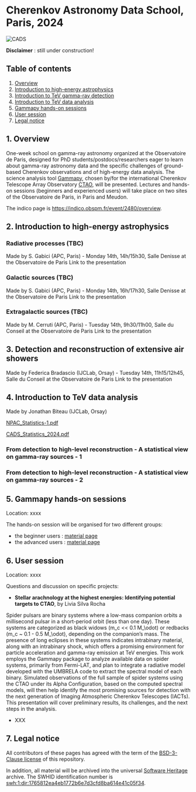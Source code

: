 # Cherenkov Astronomy Data School, Paris, 2024

![CADS](Banner_CADS.png)

**Disclaimer** : still under construction!

## Table of contents
1. [Overview](#scope)
2. [Introduction to high-energy astrophysics](#HEA)
3. [Introduction to TeV gamma-ray detection](#HEO)
4. [Introduction to TeV data analysis](#tev-data)
5. [Gammapy hands-on sessions](#hands-on)
6. [User session](#user)
7. [Legal notice](#notice)

<a name="scope"></a>
## 1. Overview
One-week school on gamma-ray astronomy organized at the Observatoire de Paris, designed for PhD 
students/postdocs/researchers eager to learn about gamma-ray astronomy data and the specific challenges of ground-based
Cherenkov observations and of high-energy data analysis. The science analysis tool [Gammapy](https://gammapy.org/), 
chosen by/for the international Cherenkov Telescope Array Observatory [CTAO](https://www.ctao.org/), will be presented. 
Lectures and hands-on sessions (beginners and experienced users) will take place on two sites of the Observatoire de 
Paris, in Paris and Meudon.

The indico page is https://indico.obspm.fr/event/2480/overview.

<a name="HEA"></a>
## 2. Introduction to high-energy astrophysics

### Radiative processes (TBC)
Made by S. Gabici (APC, Paris) - Monday 14th, 14h/15h30, Salle Denisse at the Observatoire de Paris
Link to the presentation

### Galactic sources (TBC)
Made by S. Gabici (APC, Paris) - Monday 14th, 16h/17h30, Salle Denisse at the Observatoire de Paris
Link to the presentation

### Extragalactic sources (TBC)
Made by M. Cerruti (APC, Paris) - Tuesday 14th, 9h30/11h00, Salle du Conseil at the Observatoire de Paris
Link to the presentation


<a name="HEO"></a>
## 3. Detection and reconstruction of extensive air showers
Made by Federica Bradascio (IJCLab, Orsay) - Tuesday 14th, 11h15/12h45, Salle du Conseil at the Observatoire de Paris
Link to the presentation

<a name="tev-data"></a>
## 4. Introduction to TeV data analysis
Made by Jonathan Biteau (IJCLab, Orsay)

[NPAC_Statistics-1.pdf](https://github.com/user-attachments/files/17377930/NPAC_Statistics-1.pdf)

[CADS_Statistics_2024.pdf](https://github.com/user-attachments/files/17377941/CADS_Statistics_2024.pdf)

### From detection to high-level reconstruction - A statistical view on gamma-ray sources - 1

### From detection to high-level reconstruction - A statistical view on gamma-ray sources - 2

<a name="hands-on"></a>
## 5. Gammapy hands-on sessions
Location: xxxx

The hands-on session will be organised for two different groups:
- the beginner users : [material page](Beginners_handson/README.md)
- the advanced users : [material page](Advanced_handson/README.md)

<a name="user"></a>
## 6. User session
Location: xxxx

Questions and discussion on specific projects:
- **Stellar arachnology at the highest energies: Identifying potential targets to CTAO**, by Livia Silva Rocha

Spider pulsars are binary systems where a low-mass companion orbits a millisecond pulsar in a short-period orbit (less 
than one day). These systems are categorized as black widows (m_c << 0.1 M_\odot) or redbacks  (m_c ~ 0.1 - 0.5 M_\odot),
depending on the companion’s mass. The presence of long eclipses in these systems indicates intrabinary material, along 
with an intrabinary shock, which offers a promising environment for particle acceleration and gamma-ray emission at TeV 
energies. This work employs the Gammapy package to analyze available data on spider systems, primarily from Fermi-LAT, 
and plan to integrate a radiative model developed with the UMBRELA code to extract the spectral model of each binary. 
Simulated observations of the full sample of spider systems using the CTAO under its Alpha Configuration, based on the 
computed spectral models, will then help identify the most promising sources for detection with the next generation of 
Imaging Atmospheric Cherenkov Telescopes (IACTs). This presentation will cover preliminary results, its challenges, and 
the next steps in the analysis.

- XXX

<a name="notice"></a>
## 7. Legal notice
All contributors of these pages has agreed with the term of the [BSD-3-Clause license](./LICENSE) of this repository.

In addition, all material will be archived into the universal [Software Heritage](https://www.softwareheritage.org/) 
archive. The SWHID identification number is 
[swh:1:dir:1765812ea4eb1772b6e7d3cfd8ba614e41c05f34](https://archive.softwareheritage.org/swh:1:dir:1765812ea4eb1772b6e7d3cfd8ba614e41c05f34;origin=https://github.com/bkhelifi/CADS_2024;visit=swh:1:snp:7777427b11073033caf0c0a513e00efbf9ed6b26;anchor=swh:1:rev:012705bd0e8d7eb5dcb796ccaa6dc4e498fa0928).


